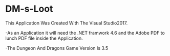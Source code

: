 # DM-s-Loot
This Application Was Created With The Visual Studio2017.

-As an Application it will need the .NET framwork 4.6 and the Adobe PDF to lunch PDF file inside the Application.

-The Dungeon And Dragons Game Version Is 3.5
